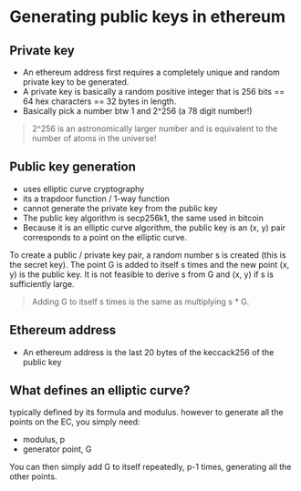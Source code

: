 # Generating public keys in ethereum

## Private key

- An ethereum address first requires a completely unique and random private key to be generated.
- A private key is basically a random positive integer that is 256 bits == 64 hex characters == 32 bytes in length. 
- Basically pick a number btw 1 and 2^256 (a 78 digit number!)

> 2^256 is an astronomically larger number and is equivalent to the number of atoms in the universe!

## Public key generation

- uses elliptic curve cryptography
- its a trapdoor function / 1-way function
- cannot generate the private key from the public key
- The public key algorithm is secp256k1, the same used in bitcoin
- Because it is an elliptic curve algorithm, the public key is an (x, y) pair corresponds to a point on the elliptic curve.

To create a public / private key pair, a random number s is created (this is the secret key).
The point G is added to itself s times and the new point (x, y) is the public key. 
It is not feasible to derive s from G and (x, y) if s is sufficiently large.

> Adding G to itself s times is the same as multiplying s * G. 

## Ethereum address

- An ethereum address is the last 20 bytes of the keccack256 of the public key

## What defines an elliptic curve?

typically defined by its formula and modulus.
however to generate all the points on the EC, you simply need:

- modulus, p
- generator point, G

You can then simply add G to itself repeatedly, p-1 times, generating all the other points.


